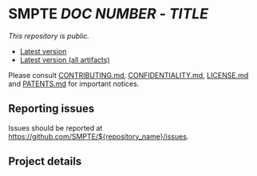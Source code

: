 # SMPTE _DOC NUMBER_ - _TITLE_

_This repository is *public*._

* [Latest version](https://doc.smpte-doc.org/${repository_name}/main/)
* [Latest version (all artifacts)](https://doc.smpte-doc.org/${repository_name}/main/pub-artifacts.html)

Please consult [CONTRIBUTING.md](./CONTRIBUTING.md), [CONFIDENTIALITY.md](./CONFIDENTIALITY.md), [LICENSE.md](./LICENSE.md) and
[PATENTS.md](./PATENTS.md) for important notices.

## Reporting issues

Issues should be reported at <https://github.com/SMPTE/${repository_name}/issues>.

## Project details

